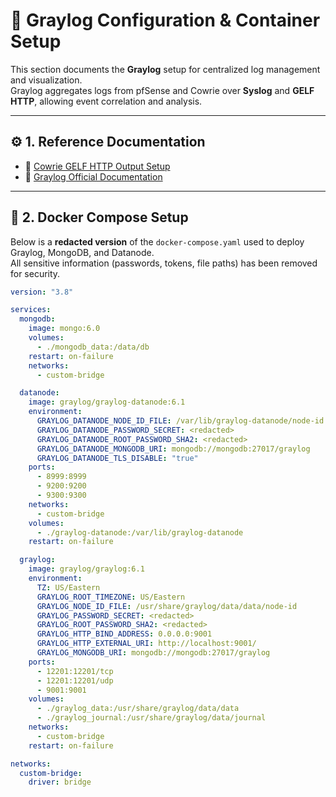 # 🧩 Graylog Configuration & Container Setup

This section documents the **Graylog** setup for centralized log management and visualization.  
Graylog aggregates logs from pfSense and Cowrie over **Syslog** and **GELF HTTP**, allowing event correlation and analysis.

---

## ⚙️ 1. Reference Documentation

- 🔗 [Cowrie GELF HTTP Output Setup](https://cowrie.readthedocs.io/en/latest/output_gelf.html)
- 🔗 [Graylog Official Documentation](https://docs.graylog.org/en/latest/)

---

## 🐳 2. Docker Compose Setup

Below is a **redacted version** of the `docker-compose.yaml` used to deploy Graylog, MongoDB, and Datanode.  
All sensitive information (passwords, tokens, file paths) has been removed for security.

```yaml
version: "3.8"

services:
  mongodb:
    image: mongo:6.0
    volumes:
      - ./mongodb_data:/data/db
    restart: on-failure
    networks:
      - custom-bridge

  datanode:
    image: graylog/graylog-datanode:6.1
    environment:
      GRAYLOG_DATANODE_NODE_ID_FILE: /var/lib/graylog-datanode/node-id
      GRAYLOG_DATANODE_PASSWORD_SECRET: <redacted>
      GRAYLOG_DATANODE_ROOT_PASSWORD_SHA2: <redacted>
      GRAYLOG_DATANODE_MONGODB_URI: mongodb://mongodb:27017/graylog
      GRAYLOG_DATANODE_TLS_DISABLE: "true"
    ports:
      - 8999:8999
      - 9200:9200
      - 9300:9300
    networks:
      - custom-bridge
    volumes:
      - ./graylog-datanode:/var/lib/graylog-datanode
    restart: on-failure

  graylog:
    image: graylog/graylog:6.1
    environment:
      TZ: US/Eastern
      GRAYLOG_ROOT_TIMEZONE: US/Eastern
      GRAYLOG_NODE_ID_FILE: /usr/share/graylog/data/data/node-id
      GRAYLOG_PASSWORD_SECRET: <redacted>
      GRAYLOG_ROOT_PASSWORD_SHA2: <redacted>
      GRAYLOG_HTTP_BIND_ADDRESS: 0.0.0.0:9001
      GRAYLOG_HTTP_EXTERNAL_URI: http://localhost:9001/
      GRAYLOG_MONGODB_URI: mongodb://mongodb:27017/graylog
    ports:
      - 12201:12201/tcp
      - 12201:12201/udp
      - 9001:9001
    volumes:
      - ./graylog_data:/usr/share/graylog/data/data
      - ./graylog_journal:/usr/share/graylog/data/journal
    networks:
      - custom-bridge
    restart: on-failure

networks:
  custom-bridge:
    driver: bridge
